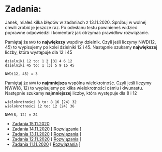 # Zadania:

Janek, miałeś kilka błędów w zadaniach z 13.11.2020. Spróbuj w wolnej chwili zrobić je jeszcze raz. 
Po odesłanu testu powinieneś widzieć poprawne odpowiedzi i komentarz jak otrzymać prawidłow rozwiązanie.

Pamiętaj że `NWD` to **największy** wspólny dzielnik. Czyli jeśli liczymy NWD(12, 45) to wypisujemy po kolei dzielniki 12 i 45. Następnie szukamy **największej** liczby, która występuje dla 12 i 45

```
dzielniki 12 to: 1 2 [3] 4 6 12
dzielniki 45 to: 1 [3] 5 9 15 45

NWD(12, 45) = 3
```

Pamiętaj że `NWW` to **najmniejsza** wspólna wielokrotność. Czyli jeśli liczymy NWW(8, 12) to wypisujemy po kilka wielokrotności ośmiu i dwunastu. Następnie szukamy **najmniejszej** liczby, która występuje dla 8 i 12

```
wielokrotności 8 to: 8 16 [24] 32
wielokrotności 12 to: 12 [24] 36

NWW(8, 12) = 24
```

- [Zadania 15.11.2020](https://docs.google.com/forms/d/e/1FAIpQLSflpUZ0bAWjWSEOwHnBZEak23-1-r6qgCEA2NPfTR-Thn_0Aw/viewform?usp=sf_link)
- [Zadania 14.11.2020](https://docs.google.com/forms/d/e/1FAIpQLSc0KRe0zYiIMC_e3DFqI6PfRbJDwSU_syIjoJheAaHRpaghOA/viewform?usp=sf_link) [ [Rozwiązania](/solutions/14_11_2020.md) ]
- [Zadania 13.11.2020](https://docs.google.com/forms/d/e/1FAIpQLSf5WYedsMRB3dCGIWVDrsJ1cHdCOQOUuG1QnQs3bWHTq-fWHg/viewform?usp=sf_link) [ [Rozwiązania](/solutions/13_11_2020.md) ]
- [Zadania 12.11.2020](https://docs.google.com/forms/d/e/1FAIpQLSeFm27ydkezZmdyE632FIB86jZLLwqR5eae2rXhn20QTmZiaA/viewform?usp=sf_link) [ [Rozwiązania](/solutions/12_11_2020.md) ]
- [Zadania 11.11.2020](https://docs.google.com/forms/d/e/1FAIpQLSe1X1kwlJizzipKuMf0irb7wBskWqF1lF63Lmv_RePxKGqc4w/viewform?usp=sf_link) [ [Rozwiązania](/solutions/11_11_2020.md) ] 
